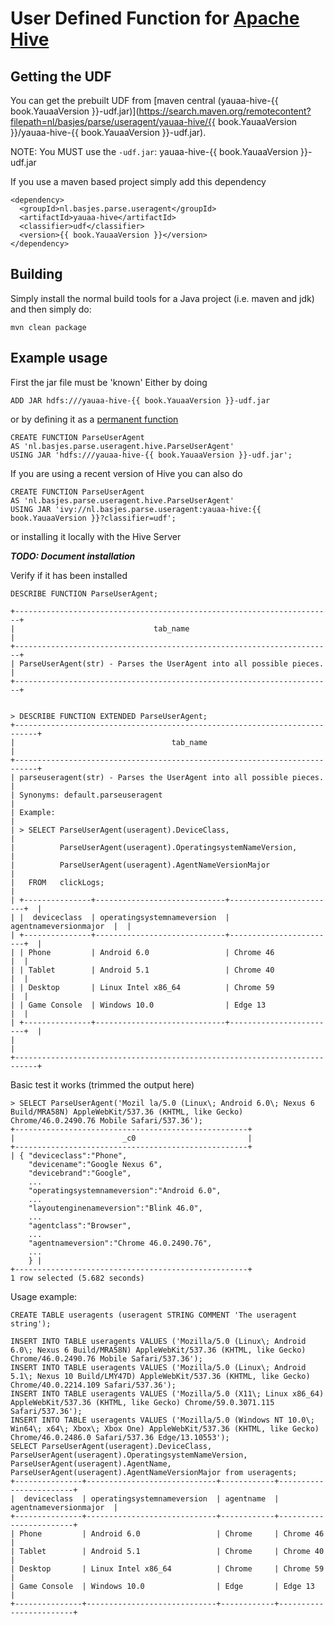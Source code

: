 # User Defined Function for [Apache Hive](https://hive.apache.org)

## Getting the UDF

You can get the prebuilt UDF from [maven central (yauaa-hive-{{ book.YauaaVersion }}-udf.jar)](https://search.maven.org/remotecontent?filepath=nl/basjes/parse/useragent/yauaa-hive/{{ book.YauaaVersion }}/yauaa-hive-{{ book.YauaaVersion }}-udf.jar).

NOTE: You MUST use the `-udf.jar`: yauaa-hive-{{ book.YauaaVersion }}-udf.jar

If you use a maven based project simply add this dependency

<pre><code>&lt;dependency&gt;
  &lt;groupId&gt;nl.basjes.parse.useragent&lt;/groupId&gt;
  &lt;artifactId&gt;yauaa-hive&lt;/artifactId&gt;
  &lt;classifier&gt;udf&lt;/classifier&gt;
  &lt;version&gt;{{ book.YauaaVersion }}&lt;/version&gt;
&lt;/dependency&gt;
</code></pre>

## Building
Simply install the normal build tools for a Java project (i.e. maven and jdk) and then simply do:

    mvn clean package

## Example usage

First the jar file must be 'known'
Either by doing

<pre><code>ADD JAR hdfs:///yauaa-hive-{{ book.YauaaVersion }}-udf.jar</code></pre>

or by defining it as a [permanent function](https://cwiki.apache.org/confluence/display/Hive/LanguageManual+DDL#LanguageManualDDL-PermanentFunctions)

<pre><code>CREATE FUNCTION ParseUserAgent
AS 'nl.basjes.parse.useragent.hive.ParseUserAgent'
USING JAR 'hdfs:///yauaa-hive-{{ book.YauaaVersion }}-udf.jar';
</code></pre>

If you are using a recent version of Hive you can also do

<pre><code>CREATE FUNCTION ParseUserAgent
AS 'nl.basjes.parse.useragent.hive.ParseUserAgent'
USING JAR 'ivy://nl.basjes.parse.useragent:yauaa-hive:{{ book.YauaaVersion }}?classifier=udf';
</code></pre>

or installing it locally with the Hive Server

***TODO: Document installation***

Verify if it has been installed

    DESCRIBE FUNCTION ParseUserAgent;

    +-----------------------------------------------------------------------+
    |                               tab_name                                |
    +-----------------------------------------------------------------------+
    | ParseUserAgent(str) - Parses the UserAgent into all possible pieces.  |
    +-----------------------------------------------------------------------+


    > DESCRIBE FUNCTION EXTENDED ParseUserAgent;
    +---------------------------------------------------------------------------+
    |                                   tab_name                                |
    +---------------------------------------------------------------------------+
    | parseuseragent(str) - Parses the UserAgent into all possible pieces.      |
    | Synonyms: default.parseuseragent                                          |
    | Example:                                                                  |
    | > SELECT ParseUserAgent(useragent).DeviceClass,                           |
    |          ParseUserAgent(useragent).OperatingsystemNameVersion,            |
    |          ParseUserAgent(useragent).AgentNameVersionMajor                  |
    |   FROM   clickLogs;                                                       |
    | +---------------+-----------------------------+------------------------+  |
    | |  deviceclass  | operatingsystemnameversion  | agentnameversionmajor  |  |
    | +---------------+-----------------------------+------------------------+  |
    | | Phone         | Android 6.0                 | Chrome 46              |  |
    | | Tablet        | Android 5.1                 | Chrome 40              |  |
    | | Desktop       | Linux Intel x86_64          | Chrome 59              |  |
    | | Game Console  | Windows 10.0                | Edge 13                |  |
    | +---------------+-----------------------------+------------------------+  |
    |                                                                           |
    +---------------------------------------------------------------------------+

Basic test it works (trimmed the output here)

    > SELECT ParseUserAgent('Mozil la/5.0 (Linux\; Android 6.0\; Nexus 6 Build/MRA58N) AppleWebKit/537.36 (KHTML, like Gecko) Chrome/46.0.2490.76 Mobile Safari/537.36');
    +----------------------------------------------------+
    |                        _c0                         |
    +----------------------------------------------------+
    | { "deviceclass":"Phone",
        "devicename":"Google Nexus 6",
        "devicebrand":"Google",
        ...
        "operatingsystemnameversion":"Android 6.0",
        ...
        "layoutenginenameversion":"Blink 46.0",
        ...
        "agentclass":"Browser",
        ...
        "agentnameversion":"Chrome 46.0.2490.76",
        ...
        } |
    +----------------------------------------------------+
    1 row selected (5.682 seconds)


Usage example:

    CREATE TABLE useragents (useragent STRING COMMENT 'The useragent string');

    INSERT INTO TABLE useragents VALUES ('Mozilla/5.0 (Linux\; Android 6.0\; Nexus 6 Build/MRA58N) AppleWebKit/537.36 (KHTML, like Gecko) Chrome/46.0.2490.76 Mobile Safari/537.36');
    INSERT INTO TABLE useragents VALUES ('Mozilla/5.0 (Linux\; Android 5.1\; Nexus 10 Build/LMY47D) AppleWebKit/537.36 (KHTML, like Gecko) Chrome/40.0.2214.109 Safari/537.36');
    INSERT INTO TABLE useragents VALUES ('Mozilla/5.0 (X11\; Linux x86_64) AppleWebKit/537.36 (KHTML, like Gecko) Chrome/59.0.3071.115 Safari/537.36');
    INSERT INTO TABLE useragents VALUES ('Mozilla/5.0 (Windows NT 10.0\; Win64\; x64\; Xbox\; Xbox One) AppleWebKit/537.36 (KHTML, like Gecko) Chrome/46.0.2486.0 Safari/537.36 Edge/13.10553');
    SELECT ParseUserAgent(useragent).DeviceClass, ParseUserAgent(useragent).OperatingsystemNameVersion, ParseUserAgent(useragent).AgentName, ParseUserAgent(useragent).AgentNameVersionMajor from useragents;
    +---------------+-----------------------------+------------+------------------------+
    |  deviceclass  | operatingsystemnameversion  | agentname  | agentnameversionmajor  |
    +---------------+-----------------------------+------------+------------------------+
    | Phone         | Android 6.0                 | Chrome     | Chrome 46              |
    | Tablet        | Android 5.1                 | Chrome     | Chrome 40              |
    | Desktop       | Linux Intel x86_64          | Chrome     | Chrome 59              |
    | Game Console  | Windows 10.0                | Edge       | Edge 13                |
    +---------------+-----------------------------+------------+------------------------+
